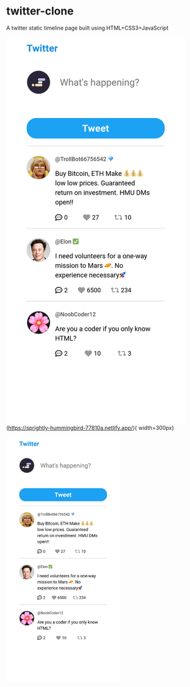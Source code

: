 # twitter-clone
A twitter static timeline page built using HTML+CSS3+JavaScript

![live image](/twitter-clone-live.png "twitter-clone")(https://sprightly-hummingbird-77810a.netlify.app/){ width=300px}


<img src="twitter-clone-live.png" alt="twitter-clone-image" title="twitter clone" width="300"/>


